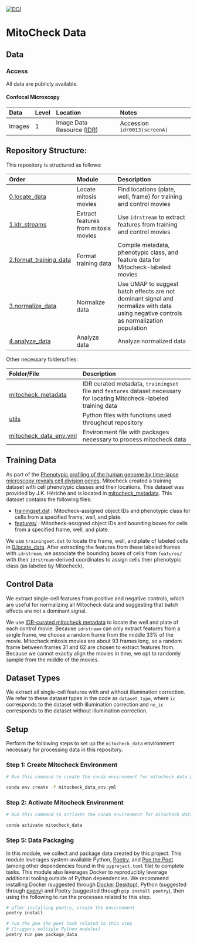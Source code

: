 [![DOI](https://zenodo.org/badge/503932079.svg)](https://zenodo.org/doi/10.5281/zenodo.10814989)

# MitoCheck Data

## Data

### Access

All data are publicly available.

#### Confocal Microscopy

| Data   | Level | Location                                                     | Notes                        |
| :----- | :---- | :----------------------------------------------------------- | :--------------------------- |
| Images | 1     | Image Data Resource ([IDR](https://idr.openmicroscopy.org/)) | Accession `idr0013(screenA)` |

## Repository Structure:

This repository is structured as follows:

| Order                                             | Module                               | Description                                                                                                                           |
| :------------------------------------------------ | :----------------------------------- | :------------------------------------------------------------------------------------------------------------------------------------ |
| [0.locate_data](0.locate_data/)                   | Locate mitosis movies                | Find locations (plate, well, frame) for training and control movies                                                                   |
| [1.idr_streams](1.idr_streams/)                   | Extract features from mitosis movies | Use `idrstream` to extract features from training and control movies                                                                  |
| [2.format_training_data](2.format_training_data/) | Format training data                 | Compile metadata, phenotypic class, and feature data for Mitocheck-labeled movies                                                     |
| [3.normalize_data](3.normalize_data/)             | Normalize data                       | Use UMAP to suggest batch effects are not dominant signal and normalize with data using negative controls as normalization population |
| [4.analyze_data](4.analyze_data/)                 | Analyze data                         | Analyze normalized data                                                                                                               |

Other necessary folders/files:

| Folder/File                                      | Description                                                                                                            |
| :----------------------------------------------- | :--------------------------------------------------------------------------------------------------------------------- |
| [mitocheck_metadata](mitocheck_metadata/)        | IDR curated metadata, `trainingset` file and `features` dataset necessary for locating Mitocheck-labeled training data |
| [utils](utils/)                                  | Python files with functions used throughout repository                                                                 |
| [mitocheck_data_env.yml](mitocheck_data_env.yml) | Environment file with packages necessary to process mitocheck data                                                     |

## Training Data

As part of the [Phenotypic profiling of the human genome by time-lapse microscopy reveals cell division genes](https://www.nature.com/articles/nature08869), Mitocheck created a training dataset with cell phenotypic classes and their locations.
This dataset was provided by J.K. Hériché and is located in [mitocheck_metadata](mitocheck_metadata).
This dataset contains the following files:

- [trainingset.dat](mitocheck_metadata/trainingset_2007_06_21.dat) : Mitocheck-assigned object IDs and phenotypic class for cells from a specified frame, well, and plate.
- [features/](mitocheck_metadata/features) : Mitocheck-assigned object IDs and bounding boxes for cells from a specified frame, well, and plate.

We use `trainingset.dat` to locate the frame, well, and plate of labeled cells in [0.locate_data](0.locate_data/).
After extracting the features from these labeled frames with `idrstream`, we associate the bounding boxes of cells from `features/` with their `idrstream`-derived coordinates to assign cells their phenotypic class (as labeled by Mitocheck).

## Control Data

We extract single-cell features from positive and negative controls, which are useful for normalizing all Mitocheck data and suggesting that batch effects are not a dominant signal.

We use [IDR-curated mitocheck metadata](mitocheck_metadata/idr0013-screenA-annotation.csv.gz) to locate the well and plate of each control movie.
Because `idrstream` can only extract features from a single frame, we choose a random frame from the middle 33% of the movie.
Mitocheck mitosis movies are about 93 frames long, so a random frame between frames 31 and 62 are chosen to extract features from.
Because we cannot exactly align the movies in time, we opt to randomly sample from the middle of the movies.

## Dataset Types

We extract all single-cell features with and without illumination correction.
We refer to these dataset types in the code as `dataset_type`, where `ic` corresponds to the dataset with illumination correction and `no_ic` corresponds to the dataset without illumination correction.

## Setup

Perform the following steps to set up the `mitocheck_data` environment necessary for processing data in this repository.

### Step 1: Create Mitocheck Environment

```sh
# Run this command to create the conda environment for mitocheck data processing

conda env create -f mitocheck_data_env.yml
```

### Step 2: Activate Mitocheck Environment

```sh
# Run this command to activate the conda environment for mitocheck data processing

conda activate mitocheck_data
```

### Step 5: Data Packaging

In this module, we collect and package data created by this project.
This module leverages system-available Python, [Poetry](https://github.com/python-poetry/poetry), and [Poe the Poet](https://poethepoet.natn.io/index.html) (among other dependencies found in the `pyproject.toml` file) to complete tasks.
This module also leverages Docker to reproducibly leverage additional tooling outside of Python dependencies.
We recommend installing Docker (suggested through [Docker Desktop](https://www.docker.com/products/docker-desktop/)), Python (suggested through [pyenv](https://github.com/pyenv/pyenv)) and Poetry (suggested through `pip install poetry`), then using the following to run the processes related to this step.

```sh
# after installing poetry, create the environment
poetry install

# run the poe the poet task related to this step
# (triggers multiple Python modules)
poetry run poe package_data
```
